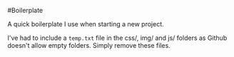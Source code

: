 #Boilerplate

A quick boilerplate I use when starting a new project. 

I've had to include a <code>temp.txt</code> file in the css/, img/ and js/ folders as Github doesn't allow empty folders. Simply remove these files.